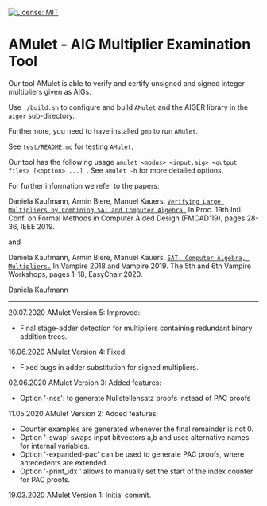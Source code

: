 [![License: MIT](https://img.shields.io/badge/License-MIT-yellow.svg)](https://opensource.org/licenses/MIT)

AMulet - AIG Multiplier Examination Tool
==============================================

Our tool AMulet is able to verify and certify unsigned and signed integer multipliers 
given as AIGs.

Use `./build.sh` to configure and build `AMulet` and the AIGER library in the  `aiger` sub-directory.  

Furthermore, you need to have installed `gmp` to run `AMulet`.

See [`test/README.md`](test/README.md) for testing `AMulet`.  
  

Our tool has the following usage `amulet <modus> <input.aig> <output files> [<option> ...] `.
See `amulet -h` for more detailed options.

For further information we refer to the papers:

Daniela Kaufmann, Armin Biere, Manuel Kauers. 
 [`Verifying Large Multipliers by Combining SAT and Computer Algebra.`](http://fmv.jku.at/papers/KaufmannBiereKauers-FMCAD19.pdf)
In Proc. 19th Intl. Conf. on Formal Methods in Computer Aided Design (FMCAD'19), pages 28-36, IEEE 2019.

and 

Daniela Kaufmann, Armin Biere, Manuel Kauers. 
 [`SAT, Computer Algebra, Multipliers.`](http://fmv.jku.at/papers/KaufmannBiereKauers-Vampire19.pdf)
In Vampire 2018 and Vampire 2019. The 5th and 6th Vampire Workshops, pages 1-18, EasyChair 2020.



Daniela Kaufmann

------------------------------------------------------------------------------------------------------
20.07.2020 AMulet Version 5:
Improved: 
  - Final stage-adder detection for multipliers containing redundant binary addition trees. 

16.06.2020 AMulet Version 4:
Fixed:
  - Fixed bugs in adder substitution for signed multipliers.

02.06.2020 AMulet Version 3:
Added features:
  - Option '-nss': to generate Nullstellensatz proofs instead of PAC proofs

11.05.2020 AMulet Version 2:
Added features:
  - Counter examples are generated whenever the final remainder is not 0.
  - Option '-swap' swaps input bitvectors a,b and uses alternative names for internal variables. 
  - Option '-expanded-pac' can be used to generate PAC proofs, where antecedents are extended. 
  - Option '-print_idx <int>' allows to manually set the start of the index counter for PAC proofs.

19.03.2020 AMulet Version 1:
Initial commit.




